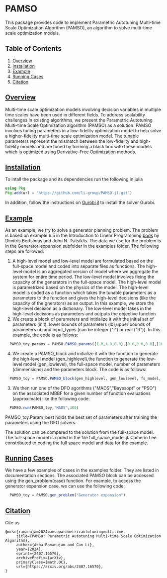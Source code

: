 # PAMSO

This package provides code to implement Parametric Autotuning Multi-time Scale Optimization Algorithm (PAMSO), an algorithm to solve multi-time scale optimization models.

## Table of Contents
1. [Overview](#overview)
2. [Installation](#requirements)
3. [Example](#example)
4. [Running Cases](#running)
5. [Citation](#citation)


## [Overview](#overview)
Multi-time scale optimization models involving decision variables in multiple time scales have been used in different fields. To address scalability challenges in existing algorithms, we present the Parametric Autotuning Multi-time Scale Optimization algorithm (PAMSO) as a solution. PAMSO involves tuning parameters in a low-fidelity optimization model to help solve a higher-fidelity multi-time scale optimization model.  The tunable parameters represent the mismatch between the low-fidelity and high-fidelity models and are tuned by forming a black box with these models which is optimized using Derivative-Free Optimization methods. 

## [Installation](#requirements)
To intall the package and its dependencies run the following in julia
  ```julia
  using Pkg
  Pkg.add(url = "https://github.com/li-group/PAMSO.jl.git")
  ```
  In addition, follow the instructions on [Gurobi.jl](https://github.com/jump-dev/Gurobi.jl) to install the solver Gurobi.

## [Example](#example)
As an example, we try to solve a generator planning problem. The problem is based on example 6.5 in the Introduction to Linear Programming [book](https://books.google.com/books/about/Introduction_to_Linear_Optimization.html?id=GAFsQgAACAAJ&source=kp_book_description) by Dimitris Bertsimas and John N. Tsitsiklis. The data we use for the problem is in the    Generator_expansion subfolder in the examples folder. The following steps are followed:
1. A high-level model and low-level model are formulated based on the full-space model and coded into separate files as functions. The high-level model is an aggregated version of model where we aggregate the system for entire time period. The low-level model involves fixing the capacity of the generators in the full-space model. The high-level model is parametrized based on the physics of the model. The high-level model is coded as a function which takes the tunable parameters as a parameters to the function and gives the high-level decisions (like the capacity of the gnerators) as an output. In this example, we store the high-level decision as a dictionary. The low-level model takes in the high-level decisions as parameters and outputs the objective function
2. We create a block of parameters and intitialize it with the initial set of parameters (init), lower bounds of parameters (lb),upper bounds of parameters ub and input_types (can be integer ("I") or real ("R")). In this example, the code is as follows:
```julia
  PAMSO_toy_params = PAMSO.PAMSO_params([1.0,1.0,0.0],[0.0,0.0,0.0],[10.0,10.0,1000.0], ["R","R","R"])
```
4. We create a PAMSO_block and initialize it with the function to generate the high-level model (gen_highlevel),the function to generate the low-level model (gen_lowlevel), the full-space model, number of parameters (dimmensions) and the parameters block. The code is as follows:
```julia
  PAMSO_toy = PAMSO.PAMSO_block(gen_highlevel, gen_lowlevel, fs_model, 3, params)
```
3. We then run one of the DFO agorithms ("MADS","Bayesopt" or "PSO") on the associated MBBF for a given number of function evaluations (approximate) like the following code: 
```julia
  PAMSO.run(PAMSO_toy,"MADS",300)
```
PAMSO_toy.Param_best holds the best set of parameters after training the parameters using the DFO solvers.

The solution can be compared to the solution from the full-space model. The full-space model is coded in the file full_space_model.jl. Camerin Lee constributed to coding the full space model and data for the example.
## [Running Cases](#example)
We have a few examples of cases in the examples folder. They are listed in documentation sections. The associated PAMSO block can be accessed using the gen_problem(case) function. For example, to access the generator expansion case, we can use the following code:
```julia
  PAMSO_toy = PAMSO.gen_problem("Generator expansion")
```
## [Citation](#citation)
Cite us 

 ```
@misc{ramanujam2024pamsoparametricautotuningmultitime,
      title={PAMSO: Parametric Autotuning Multi-time Scale Optimization Algorithm}, 
      author={Asha Ramanujam and Can Li},
      year={2024},
      eprint={2407.16570},
      archivePrefix={arXiv},
      primaryClass={math.OC},
      url={https://arxiv.org/abs/2407.16570}, 
}
  ```
